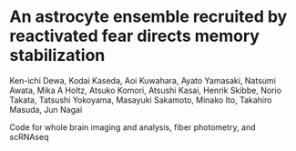 # An astrocyte ensemble recruited by reactivated fear directs memory stabilization

Ken-ichi Dewa, Kodai Kaseda, Aoi Kuwahara, Ayato Yamasaki, Natsumi Awata, Mika A Holtz, Atsuko Komori, Atsushi Kasai, Henrik Skibbe, Norio Takata, Tatsushi Yokoyama, Masayuki Sakamoto, Minako Ito, Takahiro Masuda, Jun Nagai

Code for whole brain imaging and analysis, fiber photometry, and scRNAseq

